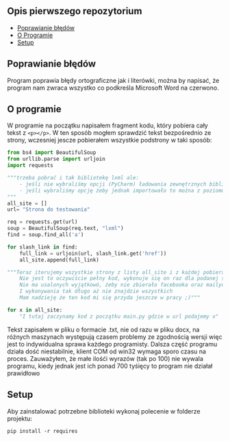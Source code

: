 ## Opis pierwszego repozytorium
* [Poprawianie błędów](#Poprawianie-błędów)
* [O Programie](#O-programie)
* [Setup](#setup)

## Poprawianie błędów
Program poprawia błędy ortograficzne jak i literówki, można by napisać, że program nam zwraca wszystko co podkreśla Microsoft Word na czerwono.


## O programie
W programie na początku napisałem fragment kodu, który pobiera cały tekst z ```<p></p>```.
W ten sposób mogłem sprawdzić tekst bezpośrednio ze strony, wczesniej jescze pobierałem wszystkie podstrony w taki sposób:
```python
from bs4 import BeautifulSoup
from urllib.parse import urljoin
import requests

"""trzeba pobrać i tak bibliotekę lxml ale:
    - jeśli nie wybraliśmy opcji (PyCharm) ładowania zewnętrznych bibliotek to trzeba pobrać przez File > Settings.. > Project:MyProject > Python Interpreter > +
    - jeśli wybraliśmy opcję żeby jednak importowało to można z poziomu terminala pobrać ją za pomocą 'pip'
"""
all_site = []
url= "Strona do testowania"

req = requests.get(url)
soup = BeautifulSoup(req.text, "lxml")
find = soup.find_all('a')

for slash_link in find:
    full_link = urljoin(url, slash_link.get('href'))
    all_site.append(full_link)

"""Teraz iterujemy wszystkie strony z listy all_site i z każdej pobieramy tekst
    Nie jest to oczywiście pełny kod, wykonuje się on raz dla podanej strony
    Nie ma usalonych wyjątkowó, żeby nie zbierało facebooka oraz mailyo:xyz
    I wykonywania tak długo aż nie znajdzie wszystkich
    Mam nadzieję że ten kod mi się przyda jeszcze w pracy ;)"""

for x in all_site:
    "I tutaj zaczynamy kod z początku main.py gdzie w url podajemy x"
```

Tekst zapisałem w pliku o formacie .txt, nie od razu w pliku docx, na różnych maszynach występują czasem problemy ze zgodnością wersji więc jest to indywidualna sprawa każdego programisty.
Dalsza część programu działa dość niestabilnie, klient COM od win32 wymaga sporo czasu na proces.
Zauważyłem, że małe ilośći wyrazów (tak po 100) nie wywala programu, kiedy jednak jest ich ponad 700 tyśięcy to program nie działał prawidłowo



## Setup
Aby zainstalować potrzebne biblioteki wykonaj polecenie w folderze projektu:
```shell
pip install -r requires
```

